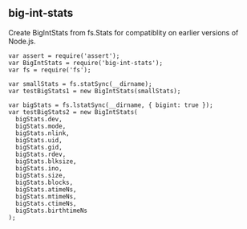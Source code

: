 ## big-int-stats

Create BigIntStats from fs.Stats for compatiblity on earlier versions of Node.js.

```
var assert = require('assert');
var BigIntStats = require('big-int-stats');
var fs = require('fs');

var smallStats = fs.statSync(__dirname);
var testBigStats1 = new BigIntStats(smallStats);

var bigStats = fs.lstatSync(__dirname, { bigint: true });
var testBigStats2 = new BigIntStats(
  bigStats.dev,
  bigStats.mode,
  bigStats.nlink,
  bigStats.uid,
  bigStats.gid,
  bigStats.rdev,
  bigStats.blksize,
  bigStats.ino,
  bigStats.size,
  bigStats.blocks,
  bigStats.atimeNs,
  bigStats.mtimeNs,
  bigStats.ctimeNs,
  bigStats.birthtimeNs
);

```
